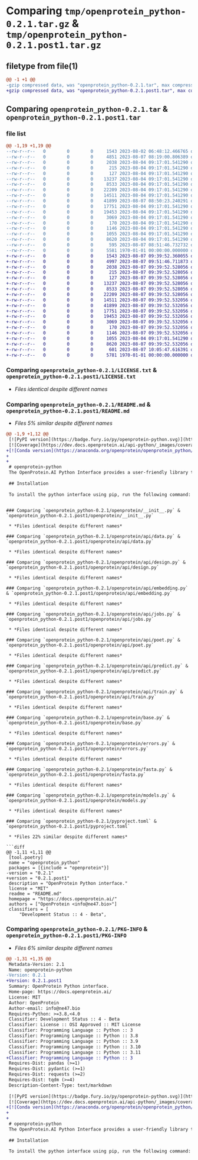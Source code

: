 # Comparing `tmp/openprotein_python-0.2.1.tar.gz` & `tmp/openprotein_python-0.2.1.post1.tar.gz`

## filetype from file(1)

```diff
@@ -1 +1 @@
-gzip compressed data, was "openprotein_python-0.2.1.tar", max compression
+gzip compressed data, was "openprotein_python-0.2.1.post1.tar", max compression
```

## Comparing `openprotein_python-0.2.1.tar` & `openprotein_python-0.2.1.post1.tar`

### file list

```diff
@@ -1,19 +1,19 @@
--rw-r--r--   0        0        0     1543 2023-08-02 06:48:12.466765 openprotein_python-0.2.1/LICENSE.txt
--rw-r--r--   0        0        0     4851 2023-08-07 08:19:00.806389 openprotein_python-0.2.1/README.md
--rw-r--r--   0        0        0     2038 2023-08-04 09:17:01.541290 openprotein_python-0.2.1/openprotein/__init__.py
--rw-r--r--   0        0        0      215 2023-08-04 09:17:01.541290 openprotein_python-0.2.1/openprotein/_version.py
--rw-r--r--   0        0        0      127 2023-08-04 09:17:01.541290 openprotein_python-0.2.1/openprotein/api/__init__.py
--rw-r--r--   0        0        0    13237 2023-08-04 09:17:01.541290 openprotein_python-0.2.1/openprotein/api/data.py
--rw-r--r--   0        0        0     8533 2023-08-04 09:17:01.541290 openprotein_python-0.2.1/openprotein/api/design.py
--rw-r--r--   0        0        0    22209 2023-08-04 09:17:01.541290 openprotein_python-0.2.1/openprotein/api/embedding.py
--rw-r--r--   0        0        0    14511 2023-08-04 09:17:01.541290 openprotein_python-0.2.1/openprotein/api/jobs.py
--rw-r--r--   0        0        0    41899 2023-08-07 08:50:23.240291 openprotein_python-0.2.1/openprotein/api/poet.py
--rw-r--r--   0        0        0    17751 2023-08-04 09:17:01.541290 openprotein_python-0.2.1/openprotein/api/predict.py
--rw-r--r--   0        0        0    19453 2023-08-04 09:17:01.541290 openprotein_python-0.2.1/openprotein/api/train.py
--rw-r--r--   0        0        0     3069 2023-08-04 09:17:01.541290 openprotein_python-0.2.1/openprotein/base.py
--rw-r--r--   0        0        0      170 2023-08-04 09:17:01.541290 openprotein_python-0.2.1/openprotein/config.py
--rw-r--r--   0        0        0     1146 2023-08-04 09:17:01.541290 openprotein_python-0.2.1/openprotein/errors.py
--rw-r--r--   0        0        0     1055 2023-08-04 09:17:01.541290 openprotein_python-0.2.1/openprotein/fasta.py
--rw-r--r--   0        0        0     8620 2023-08-04 09:17:01.541290 openprotein_python-0.2.1/openprotein/models.py
--rw-r--r--   0        0        0      595 2023-08-07 08:51:46.732732 openprotein_python-0.2.1/pyproject.toml
--rw-r--r--   0        0        0     5581 1970-01-01 00:00:00.000000 openprotein_python-0.2.1/PKG-INFO
+-rw-r--r--   0        0        0     1543 2023-08-07 09:39:52.360055 openprotein_python-0.2.1.post1/LICENSE.txt
+-rw-r--r--   0        0        0     4997 2023-08-07 09:51:46.711873 openprotein_python-0.2.1.post1/README.md
+-rw-r--r--   0        0        0     2038 2023-08-07 09:39:52.528056 openprotein_python-0.2.1.post1/openprotein/__init__.py
+-rw-r--r--   0        0        0      215 2023-08-07 09:39:52.528056 openprotein_python-0.2.1.post1/openprotein/_version.py
+-rw-r--r--   0        0        0      127 2023-08-07 09:39:52.528056 openprotein_python-0.2.1.post1/openprotein/api/__init__.py
+-rw-r--r--   0        0        0    13237 2023-08-07 09:39:52.528056 openprotein_python-0.2.1.post1/openprotein/api/data.py
+-rw-r--r--   0        0        0     8533 2023-08-07 09:39:52.528056 openprotein_python-0.2.1.post1/openprotein/api/design.py
+-rw-r--r--   0        0        0    22209 2023-08-07 09:39:52.528056 openprotein_python-0.2.1.post1/openprotein/api/embedding.py
+-rw-r--r--   0        0        0    14511 2023-08-07 09:39:52.532056 openprotein_python-0.2.1.post1/openprotein/api/jobs.py
+-rw-r--r--   0        0        0    41899 2023-08-07 09:39:52.532056 openprotein_python-0.2.1.post1/openprotein/api/poet.py
+-rw-r--r--   0        0        0    17751 2023-08-07 09:39:52.532056 openprotein_python-0.2.1.post1/openprotein/api/predict.py
+-rw-r--r--   0        0        0    19453 2023-08-07 09:39:52.532056 openprotein_python-0.2.1.post1/openprotein/api/train.py
+-rw-r--r--   0        0        0     3069 2023-08-07 09:39:52.532056 openprotein_python-0.2.1.post1/openprotein/base.py
+-rw-r--r--   0        0        0      170 2023-08-07 09:39:52.532056 openprotein_python-0.2.1.post1/openprotein/config.py
+-rw-r--r--   0        0        0     1146 2023-08-07 09:39:52.532056 openprotein_python-0.2.1.post1/openprotein/errors.py
+-rw-r--r--   0        0        0     1055 2023-08-04 09:17:01.541290 openprotein_python-0.2.1.post1/openprotein/fasta.py
+-rw-r--r--   0        0        0     8620 2023-08-07 09:39:52.532056 openprotein_python-0.2.1.post1/openprotein/models.py
+-rw-r--r--   0        0        0      601 2023-08-07 10:05:47.616391 openprotein_python-0.2.1.post1/pyproject.toml
+-rw-r--r--   0        0        0     5781 1970-01-01 00:00:00.000000 openprotein_python-0.2.1.post1/PKG-INFO
```

### Comparing `openprotein_python-0.2.1/LICENSE.txt` & `openprotein_python-0.2.1.post1/LICENSE.txt`

 * *Files identical despite different names*

### Comparing `openprotein_python-0.2.1/README.md` & `openprotein_python-0.2.1.post1/README.md`

 * *Files 5% similar despite different names*

```diff
@@ -1,9 +1,12 @@
 [![PyPI version](https://badge.fury.io/py/openprotein-python.svg)](https://pypi.org/project/openprotein-python/)
 [![Coverage](https://dev.docs.openprotein.ai/api-python/_images/coverage.svg)](https://pypi.org/project/openprotein-python/)
+[![Conda version](https://anaconda.org/openprotein/openprotein_python/badges/version.svg)](https://anaconda.org/openprotein/openprotein_python)
+
+
 # openprotein-python
 The OpenProtein.AI Python Interface provides a user-friendly library to interact with the OpenProtein.AI REST API, enabling various tasks related to protein analysis and modeling.
 
 ## Installation 
 
 To install the python interface using pip, run the following command: 
 ```
```

### Comparing `openprotein_python-0.2.1/openprotein/__init__.py` & `openprotein_python-0.2.1.post1/openprotein/__init__.py`

 * *Files identical despite different names*

### Comparing `openprotein_python-0.2.1/openprotein/api/data.py` & `openprotein_python-0.2.1.post1/openprotein/api/data.py`

 * *Files identical despite different names*

### Comparing `openprotein_python-0.2.1/openprotein/api/design.py` & `openprotein_python-0.2.1.post1/openprotein/api/design.py`

 * *Files identical despite different names*

### Comparing `openprotein_python-0.2.1/openprotein/api/embedding.py` & `openprotein_python-0.2.1.post1/openprotein/api/embedding.py`

 * *Files identical despite different names*

### Comparing `openprotein_python-0.2.1/openprotein/api/jobs.py` & `openprotein_python-0.2.1.post1/openprotein/api/jobs.py`

 * *Files identical despite different names*

### Comparing `openprotein_python-0.2.1/openprotein/api/poet.py` & `openprotein_python-0.2.1.post1/openprotein/api/poet.py`

 * *Files identical despite different names*

### Comparing `openprotein_python-0.2.1/openprotein/api/predict.py` & `openprotein_python-0.2.1.post1/openprotein/api/predict.py`

 * *Files identical despite different names*

### Comparing `openprotein_python-0.2.1/openprotein/api/train.py` & `openprotein_python-0.2.1.post1/openprotein/api/train.py`

 * *Files identical despite different names*

### Comparing `openprotein_python-0.2.1/openprotein/base.py` & `openprotein_python-0.2.1.post1/openprotein/base.py`

 * *Files identical despite different names*

### Comparing `openprotein_python-0.2.1/openprotein/errors.py` & `openprotein_python-0.2.1.post1/openprotein/errors.py`

 * *Files identical despite different names*

### Comparing `openprotein_python-0.2.1/openprotein/fasta.py` & `openprotein_python-0.2.1.post1/openprotein/fasta.py`

 * *Files identical despite different names*

### Comparing `openprotein_python-0.2.1/openprotein/models.py` & `openprotein_python-0.2.1.post1/openprotein/models.py`

 * *Files identical despite different names*

### Comparing `openprotein_python-0.2.1/pyproject.toml` & `openprotein_python-0.2.1.post1/pyproject.toml`

 * *Files 22% similar despite different names*

```diff
@@ -1,11 +1,11 @@
 [tool.poetry]
 name = "openprotein_python"
 packages = [{include = "openprotein"}]
-version = "0.2.1"
+version = "0.2.1.post1"
 description = "OpenProtein Python interface."
 license = "MIT"
 readme = "README.md"
 homepage = "https://docs.openprotein.ai/"
 authors = ["OpenProtein <info@ne47.bio>"]
 classifiers = [
     "Development Status :: 4 - Beta",
```

### Comparing `openprotein_python-0.2.1/PKG-INFO` & `openprotein_python-0.2.1.post1/PKG-INFO`

 * *Files 6% similar despite different names*

```diff
@@ -1,31 +1,35 @@
 Metadata-Version: 2.1
 Name: openprotein-python
-Version: 0.2.1
+Version: 0.2.1.post1
 Summary: OpenProtein Python interface.
 Home-page: https://docs.openprotein.ai/
 License: MIT
 Author: OpenProtein
 Author-email: info@ne47.bio
 Requires-Python: >=3.8,<4.0
 Classifier: Development Status :: 4 - Beta
 Classifier: License :: OSI Approved :: MIT License
 Classifier: Programming Language :: Python :: 3
 Classifier: Programming Language :: Python :: 3.8
 Classifier: Programming Language :: Python :: 3.9
 Classifier: Programming Language :: Python :: 3.10
 Classifier: Programming Language :: Python :: 3.11
+Classifier: Programming Language :: Python :: 3
 Requires-Dist: pandas (>=1)
 Requires-Dist: pydantic (>=1)
 Requires-Dist: requests (>=2)
 Requires-Dist: tqdm (>=4)
 Description-Content-Type: text/markdown
 
 [![PyPI version](https://badge.fury.io/py/openprotein-python.svg)](https://pypi.org/project/openprotein-python/)
 [![Coverage](https://dev.docs.openprotein.ai/api-python/_images/coverage.svg)](https://pypi.org/project/openprotein-python/)
+[![Conda version](https://anaconda.org/openprotein/openprotein_python/badges/version.svg)](https://anaconda.org/openprotein/openprotein_python)
+
+
 # openprotein-python
 The OpenProtein.AI Python Interface provides a user-friendly library to interact with the OpenProtein.AI REST API, enabling various tasks related to protein analysis and modeling.
 
 ## Installation 
 
 To install the python interface using pip, run the following command: 
 ```
```

